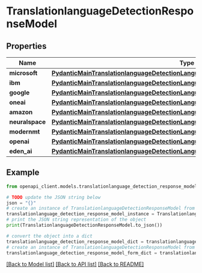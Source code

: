 # TranslationlanguageDetectionResponseModel


## Properties

Name | Type | Description | Notes
------------ | ------------- | ------------- | -------------
**microsoft** | [**PydanticMainTranslationlanguageDetectionLanguageDetectionDataClass94559369336432**](PydanticMainTranslationlanguageDetectionLanguageDetectionDataClass94559369336432.md) |  | [optional] 
**ibm** | [**PydanticMainTranslationlanguageDetectionLanguageDetectionDataClass94559369337376**](PydanticMainTranslationlanguageDetectionLanguageDetectionDataClass94559369337376.md) |  | [optional] 
**google** | [**PydanticMainTranslationlanguageDetectionLanguageDetectionDataClass94559370067792**](PydanticMainTranslationlanguageDetectionLanguageDetectionDataClass94559370067792.md) |  | [optional] 
**oneai** | [**PydanticMainTranslationlanguageDetectionLanguageDetectionDataClass94559370068736**](PydanticMainTranslationlanguageDetectionLanguageDetectionDataClass94559370068736.md) |  | [optional] 
**amazon** | [**PydanticMainTranslationlanguageDetectionLanguageDetectionDataClass94559369332272**](PydanticMainTranslationlanguageDetectionLanguageDetectionDataClass94559369332272.md) |  | [optional] 
**neuralspace** | [**PydanticMainTranslationlanguageDetectionLanguageDetectionDataClass94559369333216**](PydanticMainTranslationlanguageDetectionLanguageDetectionDataClass94559369333216.md) |  | [optional] 
**modernmt** | [**PydanticMainTranslationlanguageDetectionLanguageDetectionDataClass94559370153472**](PydanticMainTranslationlanguageDetectionLanguageDetectionDataClass94559370153472.md) |  | [optional] 
**openai** | [**PydanticMainTranslationlanguageDetectionLanguageDetectionDataClass94559370159200**](PydanticMainTranslationlanguageDetectionLanguageDetectionDataClass94559370159200.md) |  | [optional] 
**eden_ai** | [**PydanticMainTranslationlanguageDetectionLanguageDetectionDataClass94559370164704**](PydanticMainTranslationlanguageDetectionLanguageDetectionDataClass94559370164704.md) |  | [optional] 

## Example

```python
from openapi_client.models.translationlanguage_detection_response_model import TranslationlanguageDetectionResponseModel

# TODO update the JSON string below
json = "{}"
# create an instance of TranslationlanguageDetectionResponseModel from a JSON string
translationlanguage_detection_response_model_instance = TranslationlanguageDetectionResponseModel.from_json(json)
# print the JSON string representation of the object
print(TranslationlanguageDetectionResponseModel.to_json())

# convert the object into a dict
translationlanguage_detection_response_model_dict = translationlanguage_detection_response_model_instance.to_dict()
# create an instance of TranslationlanguageDetectionResponseModel from a dict
translationlanguage_detection_response_model_form_dict = translationlanguage_detection_response_model.from_dict(translationlanguage_detection_response_model_dict)
```
[[Back to Model list]](../README.md#documentation-for-models) [[Back to API list]](../README.md#documentation-for-api-endpoints) [[Back to README]](../README.md)


